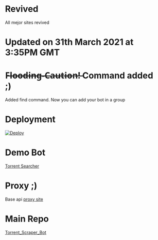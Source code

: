 # Revived
All mejor sites revived
# Updated on 31th March 2021 at 3:35PM GMT
# F̶l̶o̶o̶d̶i̶n̶g̶-̶C̶a̶u̶t̶i̶o̶n̶!̶ Command added ;)
Added find command. Now you can add your bot in a group
# Deployment
[![Deploy](https://www.herokucdn.com/deploy/button.svg)](https://dashboard.heroku.com/new?template=https://github.com/kamileecher/Torrent-Searcher/tree/main)

# Demo Bot
[Torrent Searcher](https://t.me/tskami_bot)

# Proxy ;)
Base api [proxy site](https://zero.api-zero.workers.dev/)

# Main Repo
[Torrent_Scraper_Bot](https://github.com/kamileecher/Torrent_Scraper_Bot/tree/master)
